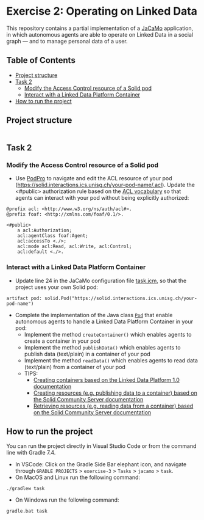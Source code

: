 # Exercise 2: Operating on Linked Data 

This repository contains a partial implementation of a [JaCaMo](https://github.com/jacamo-lang/jacamo) application, in which autonomous agents are able to operate on Linked Data in a social graph — and to manage personal data of a user.

## Table of Contents
- [Project structure](#project-structure)
- [Task 2](#task-2)
  - [Modify the Access Control resource of a Solid pod](#modify-the-access-control-resource-of-a-solid-pod)
  - [Interact with a Linked Data Platform Container](#interact-with-a-linked-data-platform-container)
- [How to run the project](#how-to-run-the-project)


## Project structure
```

```

## Task 2 
### Modify the Access Control resource of a Solid pod
- Use [PodPro](https://podpro.dev/) to navigate and edit the ACL resource of your pod (https://solid.interactions.ics.unisg.ch/your-pod-name/.acl). Update the <#public> authorization rule based on the [ACL vocabulary](https://solid.github.io/web-access-control-spec/#authorization-rule) so that agents can interact with your pod without being explicitly authorized:
```
@prefix acl: <http://www.w3.org/ns/auth/acl#>.
@prefix foaf: <http://xmlns.com/foaf/0.1/>.

<#public>
    a acl:Authorization;
    acl:agentClass foaf:Agent;
    acl:accessTo <./>;
    acl:mode acl:Read, acl:Write, acl:Control;
    acl:default <./>.
```

### Interact with a Linked Data Platform Container
- Update line 24 in the JaCaMo configuration file [task.jcm](task.jcm), so that the project uses your own Solid pod:
```
artifact pod: solid.Pod("https://solid.interactions.ics.unisg.ch/your-pod-name")
```

- Complete the implementation of the Java class [`Pod`](src/env/solid/Pod.java) that enable autonomous agents to handle a Linked Data Platform Container in your pod:
    - Implement the method `createContainer()` which enables agents to create a container in your pod 
    - Implement the method `publishData()` which enables agents to publish data (text/plain) in a container of your pod
    - Implement the method `readData()` which enables agents to read data (text/plain) from a container of your pod
    - TIPS:
        - [Creating containers based on the Linked Data Platform 1.0 documentation](https://www.w3.org/TR/ldp-primer/#creating-containers-and-structural-hierarchy)
        - [Creating resources (e.g. publishing data to a container) based on the Solid Community Server documentation](https://communitysolidserver.github.io/CommunitySolidServer/5.x/usage/example-requests/#put-creating-resources-for-a-given-url)
        - [Retrieving resources (e.g. reading data from a container) based on the Solid Community Server documentation](https://communitysolidserver.github.io/CommunitySolidServer/5.x/usage/example-requests/#get-retrieving-resources)

## How to run the project
You can run the project directly in Visual Studio Code or from the command line with Gradle 7.4.
- In VSCode:  Click on the Gradle Side Bar elephant icon, and navigate through `GRADLE PROJECTS` > `exercise-3` > `Tasks` > `jacamo` > `task`.
- On MacOS and Linux run the following command:
```shell
./gradlew task
```
- On Windows run the following command:
```shell
gradle.bat task
```
